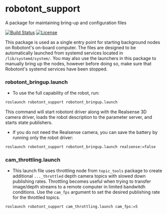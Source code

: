 # robotont\_support
A package for maintaining bring-up and configuration files

[![Build Status](https://travis-ci.com/robotont/robotont_support.svg?branch=melodic-devel)](https://travis-ci.com/robotont/robotont_support)
[![License](https://img.shields.io/badge/License-Apache%202.0-blue.svg)](https://opensource.org/licenses/Apache-2.0)

This package is used as a single entry point for starting background nodes on Robotont's on-board computer. The files are designed to be automatically launched from systemd services located in ```/lib/systemd/system/```. You  may also use the launchers in this package to manually bring up the nodes, however before doing so, make sure that Robotont's systemd services have been stopped.

### robotont\_bringup.launch
* To use the full capability of the robot, run:

```bash
roslaunch robotont_support robotont_bringup.launch
```
This command will start robotont driver along with the Realsense 3D camera driver, loads the robot description to the parameter server, and starts state publishers.


* If you do not need the Realsense camera, you can save the battery by running only the robot driver:

```bash
roslaunch robotont_support robotont_bringup.launch realsense:=false
```

### cam\_throttling.launch

* This launch file uses throttling node from ```topic_tools``` package to create additional ```..._throttled``` depth camera topics with slowed down publishing rates. Throttling becomes useful when trying to transfer image/depth streams to a remote computer in limited bandwitdh conditions. Use the ```cam_fps``` argument to set the desired publishing rate for the throttled topics.

```bash
roslaunch robotont_support cam_throttling.launch cam_fps:=5
```

